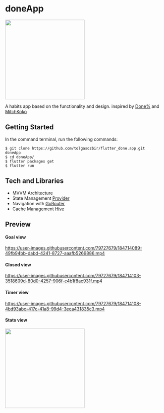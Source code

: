 # doneApp

<img 
  src="https://user-images.githubusercontent.com/79727679/184716743-db7c0ae5-c68c-4adb-950b-0ac30eed1b61.jpeg" 
  data-canonical-src="https://user-images.githubusercontent.com/79727679/184716743-db7c0ae5-c68c-4adb-950b-0ac30eed1b61.jpeg"
width="256"/>


A habits app based on the functionality and design.
inspired by [Done%](https://apps.apple.com/us/app/done/id1597997515?itscg=30200&itsct=apps_box_link) and [MitchKoko](https://mitchkoko.app)

## Getting Started

In the command terminal, run the following commands:

```shell
$ git clone https://github.com/tolgasozbir/flutter_done.app.git doneApp
$ cd doneApp/
$ flutter packages get
$ flutter run
```

## Tech and Libraries
  - MVVM Architecture
  - State Management [Provider](https://github.com/rrousselGit/provider)
  - Navigation with [GoRouter](https://github.com/flutter/packages/tree/main/packages/go_router)
  - Cache Management [Hive](https://github.com/hivedb/hive/tree/master/hive)

## Preview

#### Goal view
https://user-images.githubusercontent.com/79727679/184714089-49fb94bb-dabd-4241-8727-aaafb5269886.mp4
#### Closed view
https://user-images.githubusercontent.com/79727679/184714103-3518609d-80d0-4257-906f-c4b1f8ac931f.mp4
#### Timer view
https://user-images.githubusercontent.com/79727679/184714108-4bd93abc-417c-41a8-99d4-3eca431835c3.mp4
#### Stats view
<img src="https://user-images.githubusercontent.com/79727679/184716012-c9b49680-4d28-4bf7-a9fb-543b89b0314f.jpg" data-canonical-src="https://user-images.githubusercontent.com/79727679/184716012-c9b49680-4d28-4bf7-a9fb-543b89b0314f.jpg" width="256"/>
